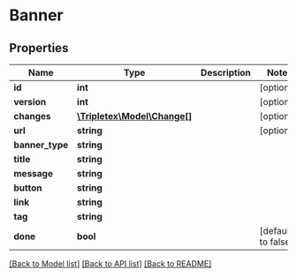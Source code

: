 # Banner

## Properties
Name | Type | Description | Notes
------------ | ------------- | ------------- | -------------
**id** | **int** |  | [optional] 
**version** | **int** |  | [optional] 
**changes** | [**\Tripletex\Model\Change[]**](Change.md) |  | [optional] 
**url** | **string** |  | [optional] 
**banner_type** | **string** |  | 
**title** | **string** |  | 
**message** | **string** |  | 
**button** | **string** |  | 
**link** | **string** |  | 
**tag** | **string** |  | 
**done** | **bool** |  | [default to false]

[[Back to Model list]](../README.md#documentation-for-models) [[Back to API list]](../README.md#documentation-for-api-endpoints) [[Back to README]](../README.md)



